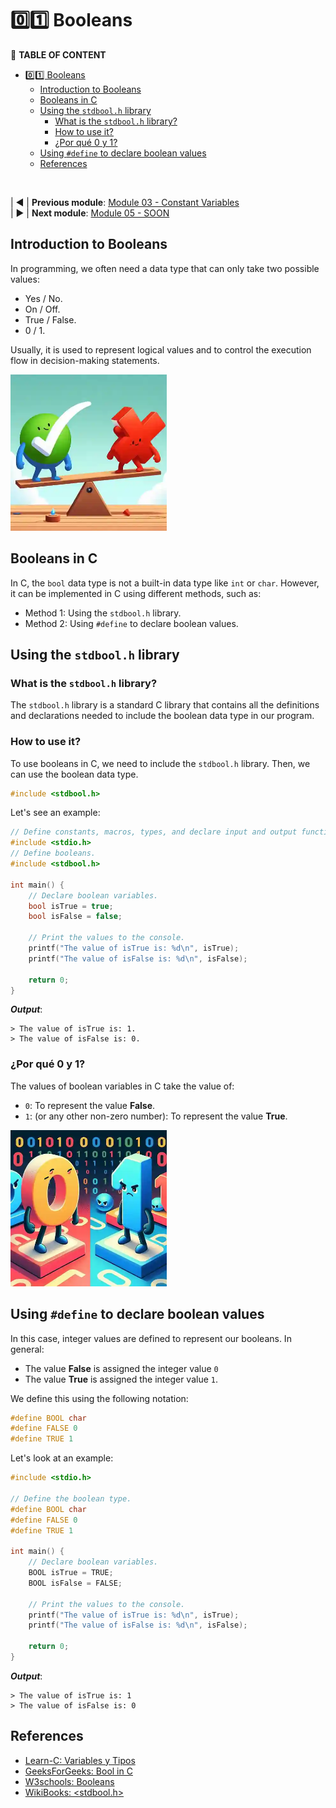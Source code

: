 # 0️⃣1️⃣ Booleans
📖 **TABLE OF CONTENT**
- [0️⃣1️⃣ Booleans](#0️⃣1️⃣-booleans)
  - [Introduction to Booleans](#introduction-to-booleans)
  - [Booleans in C](#booleans-in-c)
  - [Using the `stdbool.h` library](#using-the-stdboolh-library)
    - [What is the `stdbool.h` library?](#what-is-the-stdboolh-library)
    - [How to use it?](#how-to-use-it)
    - [¿Por qué 0 y 1?](#por-qué-0-y-1)
  - [Using `#define` to declare boolean values](#using-define-to-declare-boolean-values)
  - [References](#references)

<br>

| ◀ | **Previous module**: [Module 03 - Constant Variables]()<br>
| ▶ | **Next module**: [Module 05 - SOON]()

## Introduction to Booleans
In programming, we often need a data type that can only take two possible values:
- Yes / No.
- On / Off.
- True / False.
- 0 / 1.

Usually, it is used to represent logical values and to control the execution flow in decision-making statements.

<img src="./assets/Boolean.webp" alt="True and False" width=250px/>

## Booleans in C
In C, the `bool` data type is not a built-in data type like `int` or `char`. However, it can be implemented in C using different methods, such as:
- Method 1: Using the `stdbool.h` library.
- Method 2: Using `#define` to declare boolean values.

## Using the `stdbool.h` library
### What is the `stdbool.h` library?
The `stdbool.h` library is a standard C library that contains all the definitions and declarations needed to include the boolean data type in our program.

### How to use it?
To use booleans in C, we need to include the `stdbool.h` library. Then, we can use the boolean data type.
```c
#include <stdbool.h>
```
Let's see an example:
```c
// Define constants, macros, types, and declare input and output functions.
#include <stdio.h>
// Define booleans.
#include <stdbool.h>

int main() {
    // Declare boolean variables.
    bool isTrue = true;
    bool isFalse = false;

    // Print the values to the console.
    printf("The value of isTrue is: %d\n", isTrue);
    printf("The value of isFalse is: %d\n", isFalse);

    return 0;
}
```
***Output***:
```
> The value of isTrue is: 1.
> The value of isFalse is: 0.
```

### ¿Por qué 0 y 1?
The values of boolean variables in C take the value of:
- `0`: To represent the value **False**.
- `1`: (or any other non-zero number): To represent the value **True**.

<img src="./assets/0y1.webp" alt="The numbers 0 and 1 facing each other" width=250px/>

## Using `#define` to declare boolean values
In this case, integer values are defined to represent our booleans. In general:
- The value **False** is assigned the integer value `0`
- The value **True** is assigned the integer value `1`.

We define this using the following notation:
```c
#define BOOL char
#define FALSE 0
#define TRUE 1
```
Let's look at an example:
```c
#include <stdio.h>

// Define the boolean type.
#define BOOL char
#define FALSE 0
#define TRUE 1

int main() {
    // Declare boolean variables.
    BOOL isTrue = TRUE;
    BOOL isFalse = FALSE;

    // Print the values to the console.
    printf("The value of isTrue is: %d\n", isTrue);
    printf("The value of isFalse is: %d\n", isFalse);

    return 0;
}
```
***Output***:
```
> The value of isTrue is: 1
> The value of isFalse is: 0
```

## References
- [Learn-C: Variables y Tipos](https://www.learn-c.org/en/Variables_and_Types)
- [GeeksForGeeks: Bool in C](https://www.geeksforgeeks.org/bool-in-c/?ref=lbp)
- [W3schools: Booleans](https://www.w3schools.com/c/c_booleans.php)
- [WikiBooks: <stdbool.h>](https://en.wikibooks.org/wiki/C_Programming/stdbool.h)